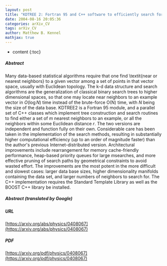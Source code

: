 ```yaml
---
layout: post
title: "KDTREE 2: Fortran 95 and C++ software to efficiently search for near neighbors in a multi-dimensional Euclidean space"
date: 2004-08-16 20:05:36
categories: arXiv_CV
tags: arXiv_CV
author: Matthew B. Kennel
mathjax: true
---
```


* content
{:toc}

##### Abstract
Many data-based statistical algorithms require that one find \textit{near or nearest neighbors} to a given vector among a set of points in that vector space, usually with Euclidean topology. The k-d data structure and search algorithms are the generalization of classical binary search trees to higher dimensional spaces, so that one may locate near neighbors to an example vector in $O(\log N)$ time instead of the brute-force O(N) time, with $N$ being the size of the data base. KDTREE2 is a Fortran 95 module, and a parallel set of C++ classes which implement tree construction and search routines to find either a set of $m$ nearest neighbors to an example, or all the neighbors within some Euclidean distance $r.$ The two versions are independent and function fully on their own. Considerable care has been taken in the implementation of the search methods, resulting in substantially higher computational efficiency (up to an order of magnitude faster) than the author's previous Internet-distributed version. Architectural improvements include rearrangement for memory cache-friendly performance, heap-based priority queues for large $m$searches, and more effective pruning of search paths by geometrical constraints to avoid wasted effort. The improvements are the most potent in the more difficult and slowest cases: larger data base sizes, higher dimensionality manifolds containing the data set, and larger numbers of neighbors to search for. The C++ implementation requires the Standard Template Library as well as the BOOST C++ library be installed.

##### Abstract (translated by Google)


##### URL
[https://arxiv.org/abs/physics/0408067](https://arxiv.org/abs/physics/0408067)

##### PDF
[https://arxiv.org/pdf/physics/0408067](https://arxiv.org/pdf/physics/0408067)

